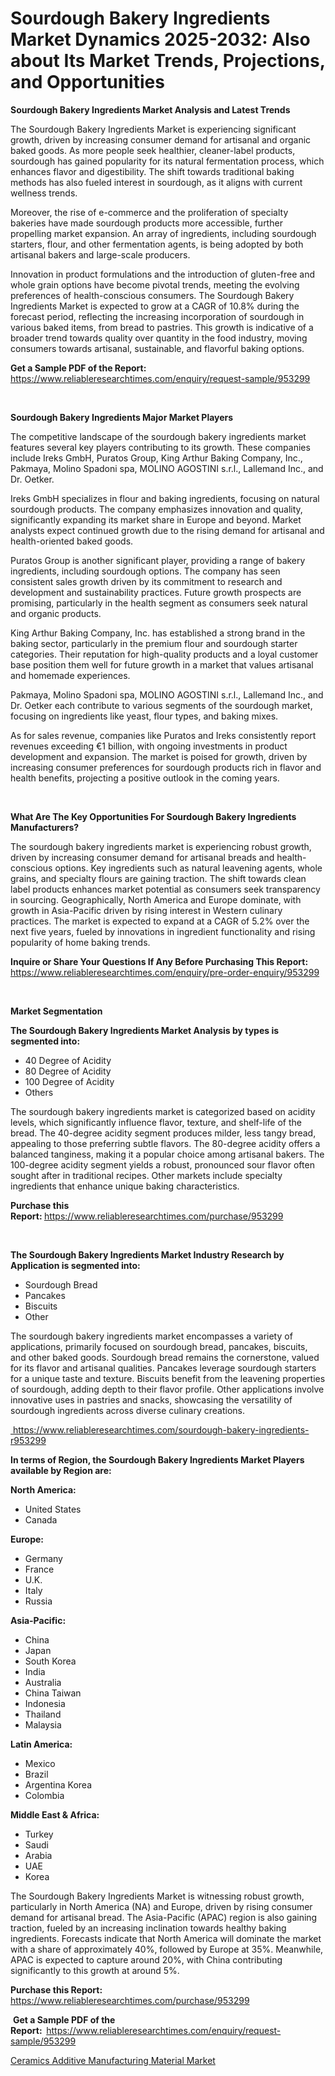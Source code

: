 <p><h1>Sourdough Bakery Ingredients Market Dynamics 2025-2032: Also about Its Market Trends, Projections, and Opportunities</h1></p><p><strong>Sourdough Bakery Ingredients Market Analysis and Latest Trends</strong></p>
<p><p>The Sourdough Bakery Ingredients Market is experiencing significant growth, driven by increasing consumer demand for artisanal and organic baked goods. As more people seek healthier, cleaner-label products, sourdough has gained popularity for its natural fermentation process, which enhances flavor and digestibility. The shift towards traditional baking methods has also fueled interest in sourdough, as it aligns with current wellness trends. </p><p>Moreover, the rise of e-commerce and the proliferation of specialty bakeries have made sourdough products more accessible, further propelling market expansion. An array of ingredients, including sourdough starters, flour, and other fermentation agents, is being adopted by both artisanal bakers and large-scale producers.</p><p>Innovation in product formulations and the introduction of gluten-free and whole grain options have become pivotal trends, meeting the evolving preferences of health-conscious consumers. The Sourdough Bakery Ingredients Market is expected to grow at a CAGR of 10.8% during the forecast period, reflecting the increasing incorporation of sourdough in various baked items, from bread to pastries. This growth is indicative of a broader trend towards quality over quantity in the food industry, moving consumers towards artisanal, sustainable, and flavorful baking options.</p></p>
<p><strong>Get a Sample PDF of the Report:&nbsp;</strong> <a href="https://www.reliableresearchtimes.com/enquiry/request-sample/953299?utm_campaign=3281&utm_medium=2&utm_source=Github&utm_content=ia&utm_term=02042025&utm_id=sourdough-bakery-ingredients">https://www.reliableresearchtimes.com/enquiry/request-sample/953299</a></p>
<p>&nbsp;</p>
<p><strong>Sourdough Bakery Ingredients Major Market Players</strong></p>
<p><p>The competitive landscape of the sourdough bakery ingredients market features several key players contributing to its growth. These companies include Ireks GmbH, Puratos Group, King Arthur Baking Company, Inc., Pakmaya, Molino Spadoni spa, MOLINO AGOSTINI s.r.l., Lallemand Inc., and Dr. Oetker.</p><p>Ireks GmbH specializes in flour and baking ingredients, focusing on natural sourdough products. The company emphasizes innovation and quality, significantly expanding its market share in Europe and beyond. Market analysts expect continued growth due to the rising demand for artisanal and health-oriented baked goods.</p><p>Puratos Group is another significant player, providing a range of bakery ingredients, including sourdough options. The company has seen consistent sales growth driven by its commitment to research and development and sustainability practices. Future growth prospects are promising, particularly in the health segment as consumers seek natural and organic products.</p><p>King Arthur Baking Company, Inc. has established a strong brand in the baking sector, particularly in the premium flour and sourdough starter categories. Their reputation for high-quality products and a loyal customer base position them well for future growth in a market that values artisanal and homemade experiences.</p><p>Pakmaya, Molino Spadoni spa, MOLINO AGOSTINI s.r.l., Lallemand Inc., and Dr. Oetker each contribute to various segments of the sourdough market, focusing on ingredients like yeast, flour types, and baking mixes.</p><p>As for sales revenue, companies like Puratos and Ireks consistently report revenues exceeding €1 billion, with ongoing investments in product development and expansion. The market is poised for growth, driven by increasing consumer preferences for sourdough products rich in flavor and health benefits, projecting a positive outlook in the coming years.</p></p>
<p>&nbsp;</p>
<p><strong>What Are The Key Opportunities For Sourdough Bakery Ingredients Manufacturers?</strong></p>
<p><p>The sourdough bakery ingredients market is experiencing robust growth, driven by increasing consumer demand for artisanal breads and health-conscious options. Key ingredients such as natural leavening agents, whole grains, and specialty flours are gaining traction. The shift towards clean label products enhances market potential as consumers seek transparency in sourcing. Geographically, North America and Europe dominate, with growth in Asia-Pacific driven by rising interest in Western culinary practices. The market is expected to expand at a CAGR of 5.2% over the next five years, fueled by innovations in ingredient functionality and rising popularity of home baking trends.</p></p>
<p><strong>Inquire or Share Your Questions If Any Before Purchasing This Report:</strong> <a href="https://www.reliableresearchtimes.com/enquiry/pre-order-enquiry/953299?utm_campaign=3281&utm_medium=2&utm_source=Github&utm_content=ia&utm_term=02042025&utm_id=sourdough-bakery-ingredients">https://www.reliableresearchtimes.com/enquiry/pre-order-enquiry/953299</a></p>
<p>&nbsp;</p>
<p><strong>Market Segmentation</strong></p>
<p><strong>The Sourdough Bakery Ingredients Market Analysis by types is segmented into:</strong></p>
<p><ul><li>40 Degree of Acidity</li><li>80 Degree of Acidity</li><li>100 Degree of Acidity</li><li>Others</li></ul></p>
<p><p>The sourdough bakery ingredients market is categorized based on acidity levels, which significantly influence flavor, texture, and shelf-life of the bread. The 40-degree acidity segment produces milder, less tangy bread, appealing to those preferring subtle flavors. The 80-degree acidity offers a balanced tanginess, making it a popular choice among artisanal bakers. The 100-degree acidity segment yields a robust, pronounced sour flavor often sought after in traditional recipes. Other markets include specialty ingredients that enhance unique baking characteristics.</p></p>
<p><strong>Purchase this Report:&nbsp;</strong><a href="https://www.reliableresearchtimes.com/purchase/953299?utm_campaign=3281&utm_medium=2&utm_source=Github&utm_content=ia&utm_term=02042025&utm_id=sourdough-bakery-ingredients">https://www.reliableresearchtimes.com/purchase/953299</a></p>
<p>&nbsp;</p>
<p><strong>The Sourdough Bakery Ingredients Market Industry Research by Application is segmented into:</strong></p>
<p><ul><li>Sourdough Bread</li><li>Pancakes</li><li>Biscuits</li><li>Other</li></ul></p>
<p><p>The sourdough bakery ingredients market encompasses a variety of applications, primarily focused on sourdough bread, pancakes, biscuits, and other baked goods. Sourdough bread remains the cornerstone, valued for its flavor and artisanal qualities. Pancakes leverage sourdough starters for a unique taste and texture. Biscuits benefit from the leavening properties of sourdough, adding depth to their flavor profile. Other applications involve innovative uses in pastries and snacks, showcasing the versatility of sourdough ingredients across diverse culinary creations.</p></p>
<p><a href="https://www.reliableresearchtimes.com/sourdough-bakery-ingredients-r953299?utm_campaign=3281&utm_medium=2&utm_source=Github&utm_content=ia&utm_term=02042025&utm_id=sourdough-bakery-ingredients">&nbsp;https://www.reliableresearchtimes.com/sourdough-bakery-ingredients-r953299</a></p>
<p><strong>In terms of Region, the Sourdough Bakery Ingredients Market Players available by Region are:</strong></p>
<p>
    <p> <strong> North America: </strong>
        <ul>
            <li>United States</li>
            <li>Canada</li>
        </ul>
        </p> 
    <p> <strong> Europe: </strong>
        <ul>
            <li>Germany</li>
            <li>France</li>
            <li>U.K.</li>
            <li>Italy</li>
            <li>Russia</li>
        </ul>
        </p> 
    <p> <strong> Asia-Pacific: </strong>
        <ul>
            <li>China</li>
            <li>Japan</li>
            <li>South Korea</li>
            <li>India</li>
            <li>Australia</li>
            <li>China Taiwan</li>
            <li>Indonesia</li>
            <li>Thailand</li>
            <li>Malaysia</li>
        </ul>
        </p> 
    <p> <strong> Latin America: </strong>
        <ul>
            <li>Mexico</li>
            <li>Brazil</li>
            <li>Argentina Korea</li>
            <li>Colombia</li>
        </ul>
        </p> 
    <p> <strong> Middle East & Africa: </strong>
        <ul>
            <li>Turkey</li>
            <li>Saudi</li>
            <li>Arabia</li>
            <li>UAE</li>
            <li>Korea</li>
        </ul>
    </p>
    </p>
<p><p>The Sourdough Bakery Ingredients Market is witnessing robust growth, particularly in North America (NA) and Europe, driven by rising consumer demand for artisanal bread. The Asia-Pacific (APAC) region is also gaining traction, fueled by an increasing inclination towards healthy baking ingredients. Forecasts indicate that North America will dominate the market with a share of approximately 40%, followed by Europe at 35%. Meanwhile, APAC is expected to capture around 20%, with China contributing significantly to this growth at around 5%.</p></p>
<p><strong>Purchase this Report: </strong><a href="https://www.reliableresearchtimes.com/purchase/953299?utm_campaign=3281&utm_medium=2&utm_source=Github&utm_content=ia&utm_term=02042025&utm_id=sourdough-bakery-ingredients">https://www.reliableresearchtimes.com/purchase/953299</a></p>
<p>&nbsp;<strong>Get a Sample PDF of the Report:&nbsp;&nbsp;</strong><a href="https://www.reliableresearchtimes.com/enquiry/request-sample/953299?utm_campaign=3281&utm_medium=2&utm_source=Github&utm_content=ia&utm_term=02042025&utm_id=sourdough-bakery-ingredients">https://www.reliableresearchtimes.com/enquiry/request-sample/953299</a></p>
<p><strong></strong></p>
<p><p><a href="https://github.com/sharphadan/Market-Research-Report-List-1/blob/main/ceramics-additive-manufacturing-material-market.md?utm_campaign=3281&utm_medium=2&utm_source=Github&utm_content=ia&utm_term=02042025&utm_id=sourdough-bakery-ingredients">Ceramics Additive Manufacturing Material Market</a></p></p>